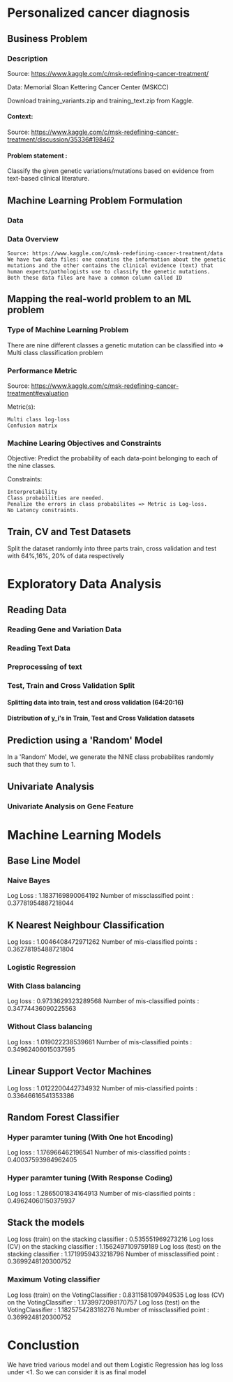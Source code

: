 # Personalized cancer diagnosis
## Business Problem
### Description

Source: https://www.kaggle.com/c/msk-redefining-cancer-treatment/

Data: Memorial Sloan Kettering Cancer Center (MSKCC)

Download training_variants.zip and training_text.zip from Kaggle.

#### Context:

Source: https://www.kaggle.com/c/msk-redefining-cancer-treatment/discussion/35336#198462

#### Problem statement :

Classify the given genetic variations/mutations based on evidence from text-based clinical literature.

##  Machine Learning Problem Formulation
### Data
### Data Overview

    Source: https://www.kaggle.com/c/msk-redefining-cancer-treatment/data
    We have two data files: one conatins the information about the genetic mutations and the other contains the clinical evidence (text) that human experts/pathologists use to classify the genetic mutations.
    Both these data files are have a common column called ID


## Mapping the real-world problem to an ML problem
### Type of Machine Learning Problem

There are nine different classes a genetic mutation can be classified into => Multi class classification problem
###  Performance Metric

Source: https://www.kaggle.com/c/msk-redefining-cancer-treatment#evaluation

Metric(s):

    Multi class log-loss
    Confusion matrix

### Machine Learing Objectives and Constraints

Objective: Predict the probability of each data-point belonging to each of the nine classes.

Constraints:

    Interpretability
    Class probabilities are needed.
    Penalize the errors in class probabilites => Metric is Log-loss.
    No Latency constraints.

##  Train, CV and Test Datasets

Split the dataset randomly into three parts train, cross validation and test with 64%,16%, 20% of data respectively

#  Exploratory Data Analysis

##  Reading Data
###  Reading Gene and Variation Data
###  Reading Text Data
###  Preprocessing of text

###  Test, Train and Cross Validation Split
####  Splitting data into train, test and cross validation (64:20:16)
####  Distribution of y_i's in Train, Test and Cross Validation datasets

## Prediction using a 'Random' Model

In a 'Random' Model, we generate the NINE class probabilites randomly such that they sum to 1.

## Univariate Analysis

### Univariate Analysis on Gene Feature


# Machine Learning Models
##  Base Line Model
### Naive Bayes
Log Loss : 1.1837169890064192
Number of missclassified point : 0.37781954887218044

##  K Nearest Neighbour Classification
Log loss : 1.0046408472971262
Number of mis-classified points : 0.36278195488721804

###  Logistic Regression
###  With Class balancing
Log loss : 0.9733629323289568
Number of mis-classified points : 0.34774436090225563
###  Without Class balancing
Log loss : 1.019022238539661
Number of mis-classified points : 0.34962406015037595
##  Linear Support Vector Machines
Log loss : 1.0122200442734932
Number of mis-classified points : 0.33646616541353386
##  Random Forest Classifier
### Hyper paramter tuning (With One hot Encoding)
Log loss : 1.176966462196541
Number of mis-classified points : 0.40037593984962405
###  Hyper paramter tuning (With Response Coding)
Log loss : 1.2865001834164913
Number of mis-classified points : 0.49624060150375937

##  Stack the models
Log loss (train) on the stacking classifier : 0.535551969273216
Log loss (CV) on the stacking classifier : 1.1562497109759189
Log loss (test) on the stacking classifier : 1.1719959433218796
Number of missclassified point : 0.3699248120300752

### Maximum Voting classifier
Log loss (train) on the VotingClassifier : 0.8311581097949535
Log loss (CV) on the VotingClassifier : 1.1739972098170757
Log loss (test) on the VotingClassifier : 1.182575428318276
Number of missclassified point : 0.3699248120300752


# Conclustion
We have tried various model and out them Logistic Regression has log loss under <1. So we can consider it is as final model
